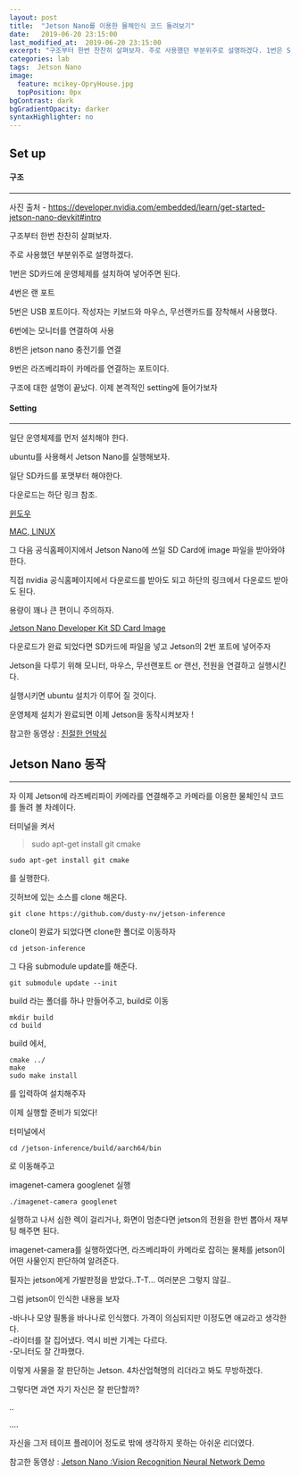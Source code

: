 ```yaml
---
layout: post
title:  "Jetson Nano를 이용한 물체인식 코드 돌려보기"
date:   2019-06-20 23:15:00
last_modified_at:  2019-06-20 23:15:00
excerpt: "구조부터 한번 찬찬히 살펴보자. 주로 사용했던 부분위주로 설명하겠다. 1번은 SD카드에 운영체제를 설치하여 넣어주면 된다. 4번은 랜 포트 5번은 USB 포트이다...."
categories: lab
tags:  Jetson Nano
image:
  feature: mcikey-OpryHouse.jpg
  topPosition: 0px
bgContrast: dark
bgGradientOpacity: darker
syntaxHighlighter: no
---
```



Set up
--


#### 구조
***
<div class="img img--fullContainer img--14xLeading" style="background-image: url({{ site.baseurl_posts_img }}jetson-nano-dev-kit-top-r6-HR.png);"></div>

사진 출처 - https://developer.nvidia.com/embedded/learn/get-started-jetson-nano-devkit#intro

구조부터 한번 찬찬히 살펴보자.

주로 사용했던 부분위주로 설명하겠다.

1번은 SD카드에 운영체제를 설치하여 넣어주면 된다.

4번은 랜 포트

5번은 USB 포트이다. 작성자는 키보드와 마우스, 무선랜카드를 장착해서 사용했다.

6번에는 모니터를 연결하여 사용

8번은 jetson nano 충전기를 연결

9번은 라즈베리파이 카메라를 연결하는 포트이다.

구조에 대한 설명이 끝났다. 이제 본격적인 setting에 들어가보자

#### Setting
***
일단 운영체제를 먼저 설치해야 한다.

ubuntu를 사용해서 Jetson Nano를 실행해보자.

일단 SD카드를 포맷부터 해야한다.

다운로드는 하단 링크 참조.

[윈도우](https://www.sdcard.org/downloads/formatter/eula_windows/)

[MAC, LINUX](https://www.balena.io/etcher/)

그 다음 공식홈페이지에서 Jetson Nano에 쓰일 SD Card에 image 파일을 받아와야 한다.

직접 nvidia 공식홈페이지에서 다운로드를 받아도 되고 하단의 링크에서 다운로드 받아도 된다.

용량이 꽤나 큰 편이니 주의하자.

[Jetson Nano Developer Kit SD Card Image](https://developer.nvidia.com/embedded/dlc/jetson-nano-dev-kit-sd-card-image)

다운로드가 완료 되었다면 SD카드에 파일을 넣고 Jetson의 2번 포트에 넣어주자

Jetson을 다루기 위해 모니터, 마우스, 무선랜포트 or 랜선, 전원을 연결하고 실행시킨다.

실행시키면 ubuntu 설치가 이루어 질 것이다.

운영체제 설치가 완료되면 이제 Jetson을 동작시켜보자 !

참고한 동영상 : [친절한 언박싱](https://www.youtube.com/watch?v=km0yT99eVTY)


Jetson Nano 동작
--
***

자 이제 Jetson에 라즈베리파이 카메라를 연결해주고 카메라를 이용한 물체인식 코드를 돌려 볼 차례이다.

터미널을 켜서
<blockquote class="u--startsWithDoubleQuote">sudo apt-get install git cmake</blockquote>
<pre><code>sudo apt-get install git cmake</code></pre>
를 실행한다.

깃허브에 있는 소스를 clone 해온다.
<pre><code>git clone https://github.com/dusty-nv/jetson-inference</code></pre>

clone이 완료가 되었다면 clone한 폴더로 이동하자
<pre><code>cd jetson-inference</code></pre>

그 다음 submodule update를 해준다.
<pre><code>git submodule update --init</code></pre>

build 라는 폴더를 하나 만들어주고, build로 이동
<pre><code>mkdir build
cd build</code></pre>

build 에서,
<pre><code>cmake ../
make
sudo make install</code></pre>를 입력하여 설치해주자

이제 실행할 준비가 되었다!

터미널에서
<pre><code>cd /jetson-inference/build/aarch64/bin</code></pre>로 이동해주고

imagenet-camera googlenet 실행
<pre><code>./imagenet-camera googlenet</code></pre>

실행하고 나서 심한 렉이 걸리거나, 화면이 멈춘다면 jetson의 전원을 한번 뽑아서 재부팅 해주면 된다.

imagenet-camera를 실행하였다면, 라즈베리파이 카메라로 잡히는 물체를 jetson이 어떤 사물인지 판단하여 알려준다.

필자는 jetson에게 가발판정을 받았다..T-T...
여러분은 그렇지 않길..

그럼 jetson이 인식한 내용을 보자

<div class="img img--fullContainer img--14xLeading" style="background-image: url({{ site.baseurl_posts_img }}JetsonNanoBananaCheck.png);"></div>
-바나나 모양 필통을 바나나로 인식했다. 가격이 의심되지만 이정도면 애교라고 생각한다.

<div class="img img--fullContainer img--14xLeading" style="background-image: url({{ site.baseurl_posts_img }}JetsonNanoLighterCheck.png);"></div>
-라이터를 잘 집어냈다. 역시 비싼 기계는 다르다.

<div class="img img--fullContainer img--14xLeading" style="background-image: url({{ site.baseurl_posts_img }}JetsonNanoMonitorCheck.png);"></div>
-모니터도 잘 간파했다.

이렇게 사물을 잘 판단하는 Jetson. 4차산업혁명의 리더라고 봐도 무방하겠다.

그렇다면 과연 자기 자신은 잘 판단할까?

<div class="img img--fullContainer img--14xLeading" style="background-image: url({{ site.baseurl_posts_img }}JetsonNanoSelfCheck.png);"></div>
..

....

자신을 그저 테이프 플레이어 정도로 밖에 생각하지 못하는 아쉬운 리더였다.

참고한 동영상 : [Jetson Nano :Vision Recognition Neural Network Demo](https://www.youtube.com/watch?v=k5pXXmTkPNM)
